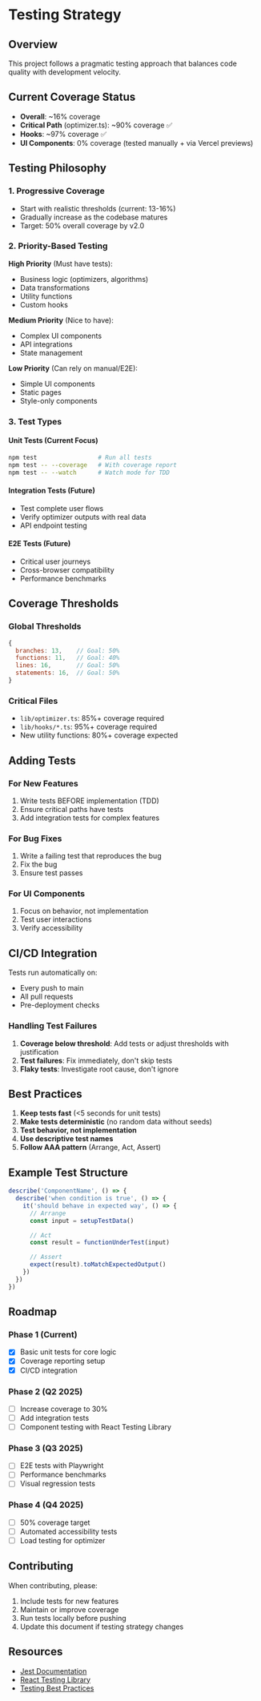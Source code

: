 # Testing Strategy

## Overview

This project follows a pragmatic testing approach that balances code quality with development velocity.

## Current Coverage Status

- **Overall**: ~16% coverage
- **Critical Path** (optimizer.ts): ~90% coverage ✅
- **Hooks**: ~97% coverage ✅
- **UI Components**: 0% coverage (tested manually + via Vercel previews)

## Testing Philosophy

### 1. Progressive Coverage

- Start with realistic thresholds (current: 13-16%)
- Gradually increase as the codebase matures
- Target: 50% overall coverage by v2.0

### 2. Priority-Based Testing

**High Priority** (Must have tests):

- Business logic (optimizers, algorithms)
- Data transformations
- Utility functions
- Custom hooks

**Medium Priority** (Nice to have):

- Complex UI components
- API integrations
- State management

**Low Priority** (Can rely on manual/E2E):

- Simple UI components
- Static pages
- Style-only components

### 3. Test Types

#### Unit Tests (Current Focus)

```bash
npm test                 # Run all tests
npm test -- --coverage   # With coverage report
npm test -- --watch      # Watch mode for TDD
```

#### Integration Tests (Future)

- Test complete user flows
- Verify optimizer outputs with real data
- API endpoint testing

#### E2E Tests (Future)

- Critical user journeys
- Cross-browser compatibility
- Performance benchmarks

## Coverage Thresholds

### Global Thresholds

```javascript
{
  branches: 13,    // Goal: 50%
  functions: 11,   // Goal: 40%
  lines: 16,       // Goal: 50%
  statements: 16,  // Goal: 50%
}
```

### Critical Files

- `lib/optimizer.ts`: 85%+ coverage required
- `lib/hooks/*.ts`: 95%+ coverage required
- New utility functions: 80%+ coverage expected

## Adding Tests

### For New Features

1. Write tests BEFORE implementation (TDD)
2. Ensure critical paths have tests
3. Add integration tests for complex features

### For Bug Fixes

1. Write a failing test that reproduces the bug
2. Fix the bug
3. Ensure test passes

### For UI Components

1. Focus on behavior, not implementation
2. Test user interactions
3. Verify accessibility

## CI/CD Integration

Tests run automatically on:

- Every push to main
- All pull requests
- Pre-deployment checks

### Handling Test Failures

1. **Coverage below threshold**: Add tests or adjust thresholds with justification
2. **Test failures**: Fix immediately, don't skip tests
3. **Flaky tests**: Investigate root cause, don't ignore

## Best Practices

1. **Keep tests fast** (<5 seconds for unit tests)
2. **Make tests deterministic** (no random data without seeds)
3. **Test behavior, not implementation**
4. **Use descriptive test names**
5. **Follow AAA pattern** (Arrange, Act, Assert)

## Example Test Structure

```typescript
describe('ComponentName', () => {
  describe('when condition is true', () => {
    it('should behave in expected way', () => {
      // Arrange
      const input = setupTestData()

      // Act
      const result = functionUnderTest(input)

      // Assert
      expect(result).toMatchExpectedOutput()
    })
  })
})
```

## Roadmap

### Phase 1 (Current)

- [x] Basic unit tests for core logic
- [x] Coverage reporting setup
- [x] CI/CD integration

### Phase 2 (Q2 2025)

- [ ] Increase coverage to 30%
- [ ] Add integration tests
- [ ] Component testing with React Testing Library

### Phase 3 (Q3 2025)

- [ ] E2E tests with Playwright
- [ ] Performance benchmarks
- [ ] Visual regression tests

### Phase 4 (Q4 2025)

- [ ] 50% coverage target
- [ ] Automated accessibility tests
- [ ] Load testing for optimizer

## Contributing

When contributing, please:

1. Include tests for new features
2. Maintain or improve coverage
3. Run tests locally before pushing
4. Update this document if testing strategy changes

## Resources

- [Jest Documentation](https://jestjs.io/docs/getting-started)
- [React Testing Library](https://testing-library.com/docs/react-testing-library/intro/)
- [Testing Best Practices](https://github.com/goldbergyoni/javascript-testing-best-practices)
